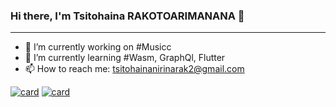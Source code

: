 ### Hi there, I'm Tsitohaina RAKOTOARIMANANA 👋
---

<!--
**TsitoUw/TsitoUw** is a ✨ _special_ ✨ repository because its `README.md` (this file) appears on your GitHub profile.
Here are some ideas to get you started:
-->

- 🔭 I’m currently working on #Musicc
- 🌱 I’m currently learning #Wasm, GraphQl, Flutter
- 📫 How to reach me: tsitohainanirinarak2@gmail.com

[![card](https://api.githubtrends.io/user/svg/TsitoUw/repos?time_range=one_year&group=other&theme=dark)](https://api.githubtrends.io/user/svg/TsitoUw/repos?time_range=one_year&group=other&theme=dark)
[![card](https://api.githubtrends.io/user/svg/TsitoUw/langs?time_range=one_year&theme=dark)](https://api.githubtrends.io/user/svg/TsitoUw/langs?time_range=one_year&theme=dark)

